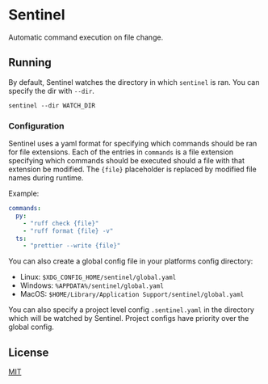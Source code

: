 # Sentinel
Automatic command execution on file change.

## Running
By default, Sentinel watches the directory in which `sentinel` is ran. You can specify the dir with `--dir`.

```shell
sentinel --dir WATCH_DIR
```

### Configuration
Sentinel uses a yaml format for specifying which commands should be ran for file extensions. Each of the entries in `commands` is a file extension specifying which commands should be executed should a file with that extension be modified. The `{file}` placeholder is replaced by modified file names during runtime.

Example:
```yaml
commands:
  py:
    - "ruff check {file}"
    - "ruff format {file} -v"
  ts:
    - "prettier --write {file}"
```

You can also create a global config file in your platforms config directory:

- Linux: `$XDG_CONFIG_HOME/sentinel/global.yaml`
- Windows: `%APPDATA%/sentinel/global.yaml`
- MacOS: `$HOME/Library/Application Support/sentinel/global.yaml`

You can also specify a project level config `.sentinel.yaml` in the directory which will be watched by Sentinel. Project configs have priority over the global config.


## License

[MIT](https://github.com/williamfedele/sentinel/blob/main/LICENSE)
